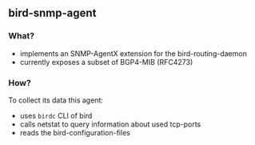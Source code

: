 ## bird-snmp-agent

### What?

* implements an SNMP-AgentX extension for the bird-routing-daemon
* currently exposes a subset of BGP4-MIB (RFC4273)

### How?

To collect its data this agent:

* uses `birdc` CLI of bird
* calls netstat to query information about used tcp-ports
* reads the bird-configuration-files

